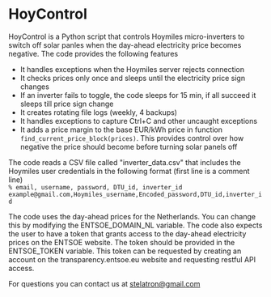# HoyControl
HoyControl is a Python script that controls Hoymiles micro-inverters to switch off solar panles when the day-ahead electricity price becomes negative. The code provides the following features

- It handles exceptions when the Hoymiles server rejects connection 
- It checks prices only once and sleeps until the electricity price sign changes 
- If an inverter fails to toggle, the code sleeps for 15 min, if all succeed it sleeps till price sign change
- It creates rotating file logs (weekly, 4 backups)
- It handles exceptions to capture Ctrl+C and other uncaught exceptions 
- It adds a price margin to the base EUR/kWh price in function `find_current_price_block(prices)`. This provides control over how negative the price should become before turning solar panels off 

The code reads a CSV file called "inverter_data.csv" that includes the Hoymiles user credentials in the following format (first line is a comment line)  
`% email, username, password, DTU_id, inverter_id`  
`example@gmail.com,Hoymiles_username,Encoded_password,DTU_id,inverter_id`  

The code uses the day-ahead prices for the Netherlands. You can change this by modifying the ENTSOE_DOMAIN_NL variable. The code also expects the user to have a token that grants access to the day-ahead electricity prices on the ENTSOE website. The token should be provided in the ENTSOE_TOKEN variable. This token can be requested by creating an account on the transparency.entsoe.eu website and requesting restful API access.

For questions you can contact us at stelatron@gmail.com
